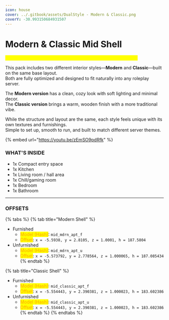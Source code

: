 ```yaml
---
icon: house
cover: ../.gitbook/assets/DualStyle - Modern & Classic.png
coverY: -30.993150684931507
---
```


# Modern & Classic Mid Shell

<mark style="color:yellow;">**Furnished + Unfurnished Versions Included | Offsets Included**</mark>

This pack includes two different interior styles—**Modern** and **Classic**—built on the same base layout.\
Both are fully optimized and designed to fit naturally into any roleplay server.

The **Modern version** has a clean, cozy look with soft lighting and minimal decor.\
The **Classic version** brings a warm, wooden finish with a more traditional vibe.

While the structure and layout are the same, each style feels unique with its own textures and furnishings.\
Simple to set up, smooth to run, and built to match different server themes.

{% embed url="https://youtu.be/zEmSO9pdRfk" %}

### WHAT'S INSIDE

* 1x Compact entry space
* 1x Kitchen
* 1x Living room / hall area
* 1x Chill/gaming room
* 1x Bedroom
* 1x Bathroom

***

### OFFSETS

{% tabs %}
{% tab title="Modern Shell" %}
* Furnished
  * <mark style="color:orange;">Model (Hash)</mark>: `mid_mdrn_apt_f`
  * <mark style="color:orange;">Offset</mark>: `x = -5.5938, y = 2.8105, z = 1.0001, h = 187.5804`
* Unfurnished
  * <mark style="color:orange;">Model (Hash)</mark>: `mid_mdrn_apt_u`
  * <mark style="color:orange;">Offset</mark>: `x = -5.573792, y = 2.778564, z = 1.000065, h = 187.085434`
{% endtab %}

{% tab title="Classic Shell" %}
* Furnished
  * <mark style="color:orange;">Model (Hash)</mark>: `mid_classic_apt_f`
  * <mark style="color:orange;">Offset</mark>: `x = -5.554443, y = 2.390381, z = 1.000023, h = 183.602386`
* Unfurnished
  * <mark style="color:orange;">Model (Hash)</mark>: `mid_classic_apt_u`
  * <mark style="color:orange;">Offset</mark>: `x = -5.554443, y = 2.390381, z = 1.000023, h = 183.602386`
{% endtab %}
{% endtabs %}

